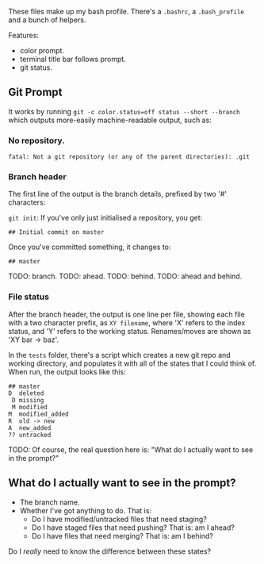 These files make up my bash profile. There's a `.bashrc`, a `.bash_profile` and a bunch of helpers.

Features:
 - color prompt.
 - terminal title bar follows prompt.
 - git status.

## Git Prompt

It works by running `git -c color.status=off status --short --branch` which outputs more-easily machine-readable output, such as:

### No repository.

    fatal: Not a git repository (or any of the parent directories): .git

### Branch header

The first line of the output is the branch details, prefixed by two '#' characters:

`git init`: If you've only just initialised a repository, you get:

    ## Initial commit on master

Once you've committed something, it changes to:

    ## master

TODO: branch.
TODO: ahead.
TODO: behind.
TODO: ahead and behind.

### File status

After the branch header, the output is one line per file, showing each file with a two character prefix, as `XY filename`, where 'X' refers to the index status, and 'Y' refers to the working status. Renames/moves are shown as 'XY bar -> baz'.

In the `tests` folder, there's a script which creates a new git repo and working directory, and populates it with all of the states that I could think of. When run, the output looks like this:

    ## master
    D  deleted
     D missing
     M modified
    M  modified_added
    R  old -> new
    A  new_added
    ?? untracked

TODO: Of course, the real question here is: "What do I actually want to see in the prompt?"

## What do I actually want to see in the prompt?

- The branch name.
- Whether I've got anything to do. That is:
  - Do I have modified/untracked files that need staging?
  - Do I have staged files that need pushing? That is: am I ahead?
  - Do I have files that need merging? That is: am I behind?

Do I _really_ need to know the difference between these states?
